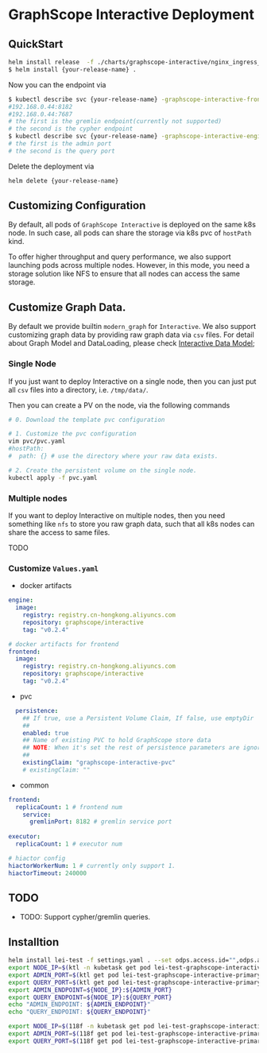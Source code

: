 # GraphScope Interactive Deployment

## QuickStart

```bash
helm install release  -f ./charts/graphscope-interactive/nginx_ingress_custom.yaml oci://ghcr.io/nginxinc/charts/nginx-ingress --version 1.2.1
$ helm install {your-release-name} .
```

Now you can the endpoint via
```bash
$ kubectl describe svc {your-release-name} -graphscope-interactive-frontend | grep "Endpoints:" | awk -F' ' '{print $2}'
#192.168.0.44:8182
#192.168.0.44:7687
# the first is the gremlin endpoint(currently not supported)
# the second is the cypher endpoint
$ kubectl describe svc {your-release-name} -graphscope-interactive-engine | grep "Endpoints:" | awk -F' ' '{print $2}'
# the first is the admin port
# the second is the query port
```

Delete the deployment via 
```bash
helm delete {your-release-name}
```

## Customizing Configuration

By default, all pods of `GraphScope Interactive` is deployed on the same k8s node.
In such case, all pods can share the storage via k8s pvc of `hostPath` kind.

To offer higher throughput and query performance, we also support launching pods across multiple nodes. However, in this mode, you need a storage solution like NFS to ensure that all nodes can access the same storage.


## Customize Graph Data.

By default we provide builtin `modern_graph` for `Interactive`. We also support customizing graph data by providing raw graph data via `csv` files. 
For detail about Graph Model and DataLoading, please check [Interactive Data Model](https://graphscope.io/docs/latest/flex/interactive/data_model);

### Single Node

If you just want to deploy Interactive on a single node, then you can just put all `csv` files into a directory, i.e. `/tmp/data/`.

Then you can create a PV on the node, via the following commands
```bash
# 0. Download the template pvc configuration

# 1. Customize the pvc configuration
vim pvc/pvc.yaml
#hostPath:
#  path: {} # use the directory where your raw data exists.

# 2. Create the persistent volume on the single node.
kubectl apply -f pvc.yaml
```

### Multiple nodes

If you want to deploy Interactive on multiple nodes, then you need something like `nfs` to store you raw graph data, such that all k8s nodes can share the access to same files.

TODO

### Customize `Values.yaml`

- docker artifacts

```yaml
engine:
  image:
    registry: registry.cn-hongkong.aliyuncs.com
    repository: graphscope/interactive
    tag: "v0.2.4"

# docker artifacts for frontend
frontend:
  image:
    registry: registry.cn-hongkong.aliyuncs.com
    repository: graphscope/interactive
    tag: "v0.2.4"
```

- pvc

```yaml
  persistence:
    ## If true, use a Persistent Volume Claim, If false, use emptyDir
    ##
    enabled: true
    ## Name of existing PVC to hold GraphScope store data
    ## NOTE: When it's set the rest of persistence parameters are ignored
    ##
    existingClaim: "graphscope-interactive-pvc"
    # existingClaim: ""
```

- common

```yaml
frontend:
  replicaCount: 1 # frontend num
    service:
      gremlinPort: 8182 # gremlin service port
    
executor:
  replicaCount: 1 # executor num

# hiactor config
hiactorWorkerNum: 1 # currently only support 1.
hiactorTimeout: 240000

```


## TODO

- TODO: Support cypher/gremlin queries.

## Installtion

```bash
helm install lei-test -f settings.yaml . --set odps.access.id="",odps.access.key="",odps.endpoint=""
export NODE_IP=$(ktl -n kubetask get pod lei-test-graphscope-interactive-primary-0 -o jsonpath="{.status.podIP}")
export ADMIN_PORT=$(ktl get pod lei-test-graphscope-interactive-primary-0 -ojsonpath='{.spec.containers[0].ports[0].containerPort}')
export QUERY_PORT=$(ktl get pod lei-test-graphscope-interactive-primary-0 -ojsonpath='{.spec.containers[1].ports[0].containerPort}')
export ADMIN_ENDPOINT=${NODE_IP}:${ADMIN_PORT}
export QUERY_ENDPOINT=${NODE_IP}:${QUERY_PORT}
echo "ADMIN_ENDPOINT: ${ADMIN_ENDPOINT}"
echo "QUERY_ENDPOINT: ${QUERY_ENDPOINT}"
```

```bash
export NODE_IP=$(118f -n kubetask get pod lei-test-graphscope-interactive-primary-0 -o jsonpath="{.status.podIP}")
export ADMIN_PORT=$(118f get pod lei-test-graphscope-interactive-primary-0 -ojsonpath='{.spec.containers[0].ports[0].containerPort}')
export QUERY_PORT=$(118f get pod lei-test-graphscope-interactive-primary-0 -ojsonpath='{.spec.containers[1].ports[0].containerPort}')
```

